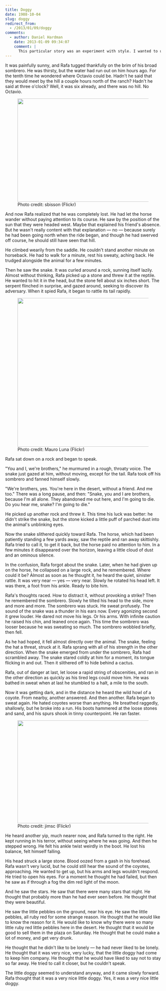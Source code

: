 ```yaml
---
title: Doggy
date: 1988-10-04
slug: doggy
redirect_from:
  - /2013/01/09/doggy
comments:
  - author: Daniel Hardman
    date: 2013-01-09 09:34:07
    comment: |
      This particular story was an experiment with style. I wanted to use irony and voice in fresh ways. I think it turned out pretty well, although the bleak ending is not my favorite.
---
```

It was painfully sunny, and Rafa tugged thankfully on the brim of his broad sombrero. He was thirsty, but the water had run out on him hours ago. For the tenth time he wondered where Octavio could be. Hadn't he said that they would meet by the hill a couple hours north of the ranch? Hadn't he said at three o'clock? Well, it was six already, and there was no hill. No Octavio.

<figure><img alt="" src="http://farm3.staticflickr.com/2152/2199334140_c993dfa174.jpg" width="500" height="334" /><figcaption>Photo credit: sbisson (Flickr)</figcaption></figure>

And now Rafa realized that he was completely lost. He had let the horse wander without paying attention to its course. He saw by the position of the sun that they were headed west. Maybe that explained his friend's absence. But he wasn't really content with that explanation &mdash; no &mdash; because surely he had been going north when the ride began, and though he had swerved off course, he should still have seen that hill.

He climbed wearily from the saddle. He couldn't stand another minute on horseback. He had to walk for a minute, rest his sweaty, aching back. He trudged alongside the animal for a few minutes.

Then he saw the snake. It was curled around a rock, sunning itself lazily. Almost without thinking, Rafa picked up a stone and threw it at the reptile. He wanted to hit it in the head, but the stone fell about six inches short. The serpent flinched in surprise, and gazed around, seeking to discover its adversary. When it spied Rafa, it began to rattle its tail rapidly.

<figure><img alt="" src="http://farm4.staticflickr.com/3409/3590642801_7da4a8a4dc.jpg" width="500" height="481" /><figcaption>Photo credit: Mauro Luna (Flickr)</figcaption></figure>

Rafa sat down on a rock and began to speak.

"You and I, we're brothers," he murmured in a rough, throaty voice. The snake just gazed at him, without moving, except for the tail. Rafa took off his sombrero and fanned himself slowly.

"We're brothers, yes. You're here in the desert, without a friend. And me too." There was a long pause, and then: "Snake, you and I are brothers, because I'm all alone. They abandoned me out here, and I'm going to die. Do you hear me, snake? I'm going to die."

He picked up another rock and threw it. This time his luck was better: he didn't strike the snake, but the stone kicked a little puff of parched dust into the animal's unblinking eyes.

Now the snake slithered quickly toward Rafa. The horse, which had been patiently standing a few yards away, saw the reptile and ran away skittishly. Rafa tried to call it, to get it back, but the horse paid no attention to him. In a few minutes it disappeared over the horizon, leaving a little cloud of dust and an ominous silence.

In the confusion, Rafa forgot about the snake. Later, when he had given up on the horse, he collapsed on a large rock, and he remembered. Where could it be? Almost as soon as he thought it, he heard the quiet, sinister rattle. It was very near &mdash; yes &mdash; very near. Slowly he rotated his head left. It was there, a foot from his ankle. Ready to bite him.

Rafa's thoughts raced. How to distract it, without provoking a strike? Then he remembered the sombrero. Slowly he tilted his head to the side, more and more and more. The sombrero was stuck. He sweat profusely. The sound of the snake was a thunder in his ears now. Every agonizing second it grew louder. He dared not move his legs. Or his arms. With infinite caution he raised his chin, and leaned once again. This time the sombrero was looser because he was sweating so much. The sombrero wobbled briefly, then fell.

As he had hoped, it fell almost directly over the animal. The snake, feeling the hat a threat, struck at it. Rafa sprang with all of his strength in the other direction. When the snake emerged from under the sombrero, Rafa had scrambled away. The snake stared coldly at him for a moment, its tongue flicking in and out. Then it slithered off to hide behind a cactus.

Rafa, out of danger at last, let loose a rapid string of obscenities, and ran in the other direction as quickly as his tired legs could move him. He was bathed in sweat when at last he stumbled to a halt, a mile to the south.

Now it was getting dark, and in the distance he heard the wild howl of a coyote. From nearby, another answered. And then another. Rafa began to sweat again. He hated coyotes worse than anything. He breathed raggedly, shallowly, but he broke into a run. His boots hammered at the loose stones and sand, and his spurs shook in tinny counterpoint. He ran faster.

<figure><img alt="" src="http://farm6.staticflickr.com/5012/5404594256_13e36e6f89.jpg" width="500" height="333" /><figcaption>Photo credit: jimsc (Flickr)</figcaption></figure>

He heard another yip, much nearer now, and Rafa turned to the right. He kept running in his terror, without seeing where he was going. And then he stepped wrong. He felt his ankle twist weirdly in the boot. He lost his balance, felt himself falling.

His head struck a large stone. Blood oozed from a gash in his forehead. Rafa wasn't very lucid, but he could still hear the sound of the coyotes, approaching. He wanted to get up, but his arms and legs wouldn't respond. He tried to open his eyes. For a moment he thought he had failed, but then he saw as if through a fog the dim red light of the moon.

And he saw the stars. He saw that there were many stars that night. He thought that probably more than he had ever seen before. He thought that they were beautiful.

He saw the little pebbles on the ground, near his eye. He saw the little pebbles, all ruby red for some strange reason. He thought that he would like to know the reason for it. He would like to know why there were so many little ruby red little pebbles here in the desert. He thought that it would be good to sell them in the plaza on Saturday. He thought that he could make a lot of money, and get very drunk.

He thought that he didn't like to be lonely &mdash; he had never liked to be lonely. He thought that it was very nice, very lucky, that the little doggy had come to keep him company. He thought that he would have liked to say not to stay so far away. He tried to call it closer, but he couldn't speak.

The little doggy seemed to understand anyway, and it came slowly forward. Rafa thought that it was a very nice little doggy. Yes, it was a very nice little doggy.
